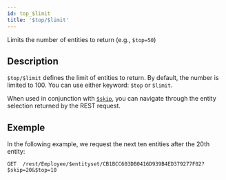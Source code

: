 ```yaml
---
id: top_$limit
title: '$top/$limit'
---
```


Limits the number of entities to return (e.g., `$top=50`)

## Description

`$top/$limit` defines the limit of entities to return. By default, the number is limited to 100. You can use either keyword: `$top` or `$limit`.

When used in conjunction with [`$skip`]($skip.md), you can navigate through the entity selection returned by the REST request.

## Exemple

In the following example, we request the next ten entities after the 20th entity:

`GET  /rest/Employee/$entityset/CB1BCC603DB0416D939B4ED379277F02?$skip=20&$top=10`